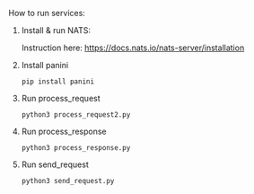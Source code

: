 How to run services:

1. Install & run NATS:

    Instruction here: https://docs.nats.io/nats-server/installation

2. Install panini

   `pip install panini`

3. Run process_request

   `python3 process_request2.py`

4. Run process_response

   `python3 process_response.py`

5. Run send_request

   `python3 send_request.py`